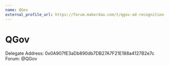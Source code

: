 ```yaml
---
name: QGov
external_profile_url: https://forum.makerdao.com/t/qgov-ad-recognition-submission/20494
---
```


# QGov
Delegate Address: 0x0A907fE3aDb890db7DB27A7F21E188a4127B2e7c
Forum: @QGov  
